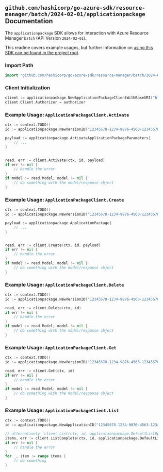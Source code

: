 
## `github.com/hashicorp/go-azure-sdk/resource-manager/batch/2024-02-01/applicationpackage` Documentation

The `applicationpackage` SDK allows for interaction with Azure Resource Manager `batch` (API Version `2024-02-01`).

This readme covers example usages, but further information on [using this SDK can be found in the project root](https://github.com/hashicorp/go-azure-sdk/tree/main/docs).

### Import Path

```go
import "github.com/hashicorp/go-azure-sdk/resource-manager/batch/2024-02-01/applicationpackage"
```


### Client Initialization

```go
client := applicationpackage.NewApplicationPackageClientWithBaseURI("https://management.azure.com")
client.Client.Authorizer = authorizer
```


### Example Usage: `ApplicationPackageClient.Activate`

```go
ctx := context.TODO()
id := applicationpackage.NewVersionID("12345678-1234-9876-4563-123456789012", "example-resource-group", "batchAccountValue", "applicationValue", "versionValue")

payload := applicationpackage.ActivateApplicationPackageParameters{
	// ...
}


read, err := client.Activate(ctx, id, payload)
if err != nil {
	// handle the error
}
if model := read.Model; model != nil {
	// do something with the model/response object
}
```


### Example Usage: `ApplicationPackageClient.Create`

```go
ctx := context.TODO()
id := applicationpackage.NewVersionID("12345678-1234-9876-4563-123456789012", "example-resource-group", "batchAccountValue", "applicationValue", "versionValue")

payload := applicationpackage.ApplicationPackage{
	// ...
}


read, err := client.Create(ctx, id, payload)
if err != nil {
	// handle the error
}
if model := read.Model; model != nil {
	// do something with the model/response object
}
```


### Example Usage: `ApplicationPackageClient.Delete`

```go
ctx := context.TODO()
id := applicationpackage.NewVersionID("12345678-1234-9876-4563-123456789012", "example-resource-group", "batchAccountValue", "applicationValue", "versionValue")

read, err := client.Delete(ctx, id)
if err != nil {
	// handle the error
}
if model := read.Model; model != nil {
	// do something with the model/response object
}
```


### Example Usage: `ApplicationPackageClient.Get`

```go
ctx := context.TODO()
id := applicationpackage.NewVersionID("12345678-1234-9876-4563-123456789012", "example-resource-group", "batchAccountValue", "applicationValue", "versionValue")

read, err := client.Get(ctx, id)
if err != nil {
	// handle the error
}
if model := read.Model; model != nil {
	// do something with the model/response object
}
```


### Example Usage: `ApplicationPackageClient.List`

```go
ctx := context.TODO()
id := applicationpackage.NewApplicationID("12345678-1234-9876-4563-123456789012", "example-resource-group", "batchAccountValue", "applicationValue")

// alternatively `client.List(ctx, id, applicationpackage.DefaultListOperationOptions())` can be used to do batched pagination
items, err := client.ListComplete(ctx, id, applicationpackage.DefaultListOperationOptions())
if err != nil {
	// handle the error
}
for _, item := range items {
	// do something
}
```

